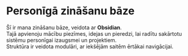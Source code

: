 # Personīgā zināšanu bāze

Šī ir mana zināšanu bāze, veidota ar **Obsidian**.  
Tajā apvienoju mācību piezīmes, idejas un pieredzi, lai radītu sakārtotu sistēmu personīgai izaugsmei un projektiem.  
Struktūra ir veidota modulāri, ar iekšējām saitēm ērtākai navigācijai.
